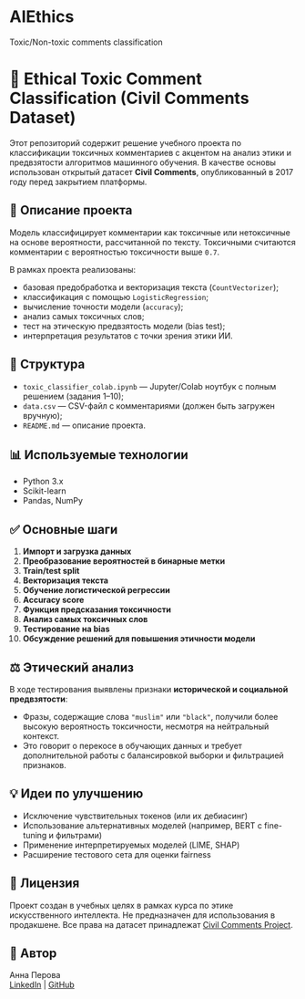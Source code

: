 # AIEthics
Toxic/Non-toxic comments classification

# 🧠 Ethical Toxic Comment Classification (Civil Comments Dataset)

Этот репозиторий содержит решение учебного проекта по классификации токсичных комментариев с акцентом на анализ этики и предвзятости алгоритмов машинного обучения. В качестве основы использован открытый датасет **Civil Comments**, опубликованный в 2017 году перед закрытием платформы.

## 📂 Описание проекта

Модель классифицирует комментарии как токсичные или нетоксичные на основе вероятности, рассчитанной по тексту. Токсичными считаются комментарии с вероятностью токсичности выше `0.7`.

В рамках проекта реализованы:
- базовая предобработка и векторизация текста (`CountVectorizer`);
- классификация с помощью `LogisticRegression`;
- вычисление точности модели (`accuracy`);
- анализ самых токсичных слов;
- тест на этическую предвзятость модели (bias test);
- интерпретация результатов с точки зрения этики ИИ.

## 📁 Структура

- `toxic_classifier_colab.ipynb` — Jupyter/Colab ноутбук с полным решением (задания 1–10);
- `data.csv` — CSV-файл с комментариями (должен быть загружен вручную);
- `README.md` — описание проекта.

## 📊 Используемые технологии

- Python 3.x
- Scikit-learn
- Pandas, NumPy

## ✅ Основные шаги

1. **Импорт и загрузка данных**
2. **Преобразование вероятностей в бинарные метки**
3. **Train/test split**
4. **Векторизация текста**
5. **Обучение логистической регрессии**
6. **Accuracy score**
7. **Функция предсказания токсичности**
8. **Анализ самых токсичных слов**
9. **Тестирование на bias**
10. **Обсуждение решений для повышения этичности модели**

## ⚖️ Этический анализ

В ходе тестирования выявлены признаки **исторической и социальной предвзятости**:
- Фразы, содержащие слова `"muslim"` или `"black"`, получили более высокую вероятность токсичности, несмотря на нейтральный контекст.
- Это говорит о перекосе в обучающих данных и требует дополнительной работы с балансировкой выборки и фильтрацией признаков.

## 💡 Идеи по улучшению

- Исключение чувствительных токенов (или их дебиасинг)
- Использование альтернативных моделей (например, BERT с fine-tuning и фильтрами)
- Применение интерпретируемых моделей (LIME, SHAP)
- Расширение тестового сета для оценки fairness

## 📜 Лицензия

Проект создан в учебных целях в рамках курса по этике искусственного интеллекта. Не предназначен для использования в продакшене. Все права на датасет принадлежат [Civil Comments Project](https://www.kaggle.com/c/jigsaw-unintended-bias-in-toxicity-classification).

## 📧 Автор

Анна Перова  
[LinkedIn](https://www.linkedin.com/in/your-profile) | [GitHub](https://github.com/your-username)
